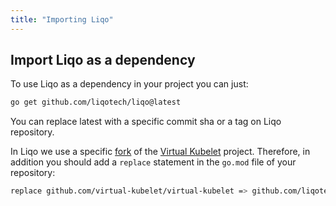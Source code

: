 ```yaml
---
title: "Importing Liqo"
---
```


## Import Liqo as a dependency

To use Liqo as a dependency in your project you can just:

```bash
go get github.com/liqotech/liqo@latest
```

You can replace latest with a specific commit sha or a tag on Liqo repository.

In Liqo we use a specific [fork](github.com/liqotech/virtual-kubelet) of the [Virtual Kubelet](virtual-kubelet.io) project. 
Therefore, in addition you should add a `replace` statement in the `go.mod` file of your repository:

```bash
replace github.com/virtual-kubelet/virtual-kubelet => github.com/liqotech/virtual-kubelet v1.5.1-0.20210726130647-f2333d82a6de
```